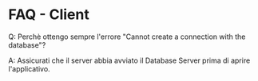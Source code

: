 # FAQ - Client
Q: Perchè ottengo sempre l'errore "Cannot create a connection with the database"?

A:	Assicurati che il server abbia avviato il Database Server prima di aprire l'applicativo.
